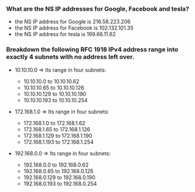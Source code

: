 ### What are the NS IP addresses for Google, Facebook and tesla?

- the NS IP address for Google is 216.58.223.206
- the NS IP address for Facebook is 102.132.101.35
- the NS IP address for tesla is 199.66.11.62


### Breakdown the following RFC 1918 IPv4 address range into exactly 4 subnets with no address left over. 

- 10.10.10.0 => Its range in four subnets:
    - 10.10.10.0 to 10.10.10.62
    - 10.10.10.65 to 10.10.10.126
    - 10.10.10.129 to 10.10.10.190
    - 10.10.10.193 to 10.10.10.254 

- 172.168.1.0 => Its range in four subnets:
    - 172.168.1.0 to 172.168.1.62
    - 172.168.1.65 to 172.168.1.126
    - 172.168.1.129 to 172.168.1.190
    - 172.168.1.193 to 172.168.1.254

- 192.168.0.0 => Its range in four subnets:
    - 192.168.0.0 to 192.168.0.62
    - 192.168.0.65 to 192.168.0.126
    - 192.168.0.129 to 192.168.0.190
    - 192.168.0.193 to 192.168.0.254
